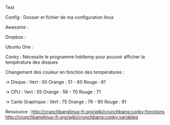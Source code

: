 Test 

Config : Dossier et fichier de ma configuration linux

Awesome :

Dropbox :

Ubuntu One :

Conky :
Nécessite le programme hddtemp pour pouvoir afficher la température des disques

Changement des couleur en fonction des températures :

-> Disque :
Vert :      50
Orange :    51 - 60
Rouge :     61

-> CPU :
Vert :      55
Orange :    56 - 70
Rouge :     71

-> Carte Graphique :
Vert :      75
Orange :    76 - 90
Rouge :     91

Ressource :
http://crunchbanglinux-fr.org/wiki/crunchbang:conky:fonctions
http://crunchbanglinux-fr.org/wiki/crunchbang:conky:variables
